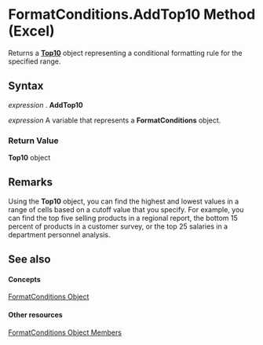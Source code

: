 
# FormatConditions.AddTop10 Method (Excel)

Returns a  **[Top10](b94f4a4f-564c-d751-2b43-4b9482e048cc.md)** object representing a conditional formatting rule for the specified range.


## Syntax

 _expression_ . **AddTop10**

 _expression_ A variable that represents a **FormatConditions** object.


### Return Value

 **Top10** object


## Remarks

Using the  **Top10** object, you can find the highest and lowest values in a range of cells based on a cutoff value that you specify. For example, you can find the top five selling products in a regional report, the bottom 15 percent of products in a customer survey, or the top 25 salaries in a department personnel analysis.


## See also


#### Concepts


[FormatConditions Object](2486d4b4-605c-76d8-132a-694c0c600a81.md)
#### Other resources


[FormatConditions Object Members](0e5a3774-fe65-597f-9b97-3bba637b55cc.md)
